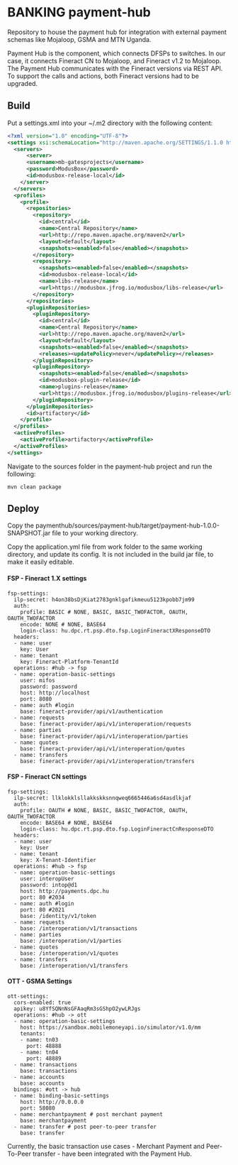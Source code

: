 # BANKING payment-hub
Repository to house the payment hub for integration with external payment schemas like Mojaloop, GSMA and MTN Uganda.

Payment Hub is the component, which connects DFSPs to switches. In our case, it connects Fineract CN to Mojaloop, and Fineract v1.2 to Mojaloop. The Payment Hub communicates with the Fineract versions via REST API. To support the calls and actions, both Fineract versions had to be upgraded.


## Build

Put a settings.xml into your ~/.m2 directory with the following content:

```xml
<?xml version="1.0" encoding="UTF-8"?>
<settings xsi:schemaLocation="http://maven.apache.org/SETTINGS/1.1.0 http://maven.apache.org/xsd/settings-1.1.0.xsd" xmlns="http://maven.apache.org/SETTINGS/1.1.0" xmlns:xsi="http://www.w3.org/2001/XMLSchema-instance">
  <servers>
      <server>
      <username>mb-gatesprojects</username>
      <password>ModusBox</password>
      <id>modusbox-release-local</id>
    </server>
  </servers>
  <profiles>
    <profile>
      <repositories>
        <repository>
          <id>central</id>
          <name>Central Repository</name>
          <url>http://repo.maven.apache.org/maven2</url>
          <layout>default</layout>
          <snapshots><enabled>false</enabled></snapshots>
        </repository>
        <repository>
          <snapshots><enabled>false</enabled></snapshots>
          <id>modusbox-release-local</id>
          <name>libs-release</name>
          <url>https://modusbox.jfrog.io/modusbox/libs-release</url>
        </repository>
      </repositories>
      <pluginRepositories>
        <pluginRepository>
          <id>central</id>
          <name>Central Repository</name>
          <url>http://repo.maven.apache.org/maven2</url>
          <layout>default</layout>
          <snapshots><enabled>false</enabled></snapshots>
          <releases><updatePolicy>never</updatePolicy></releases>
        </pluginRepository>
        <pluginRepository>
          <snapshots><enabled>false</enabled></snapshots>
          <id>modusbox-plugin-release</id>
          <name>plugins-release</name>
          <url>https://modusbox.jfrog.io/modusbox/plugins-release</url>
        </pluginRepository>
      </pluginRepositories>
      <id>artifactory</id>
    </profile>
  </profiles>
  <activeProfiles>
    <activeProfile>artifactory</activeProfile>
  </activeProfiles>
</settings>
```

Navigate to the sources folder in the payment-hub project and run the following:

    mvn clean package
    
## Deploy

Copy the paymenthub/sources/payment-hub/target/payment-hub-1.0.0-SNAPSHOT.jar file to your working directory.

Copy the application.yml file from work folder to the same working directory, and update its config. It is not included in the build jar file, to make it easily editable.


#### FSP - Fineract 1.X settings
    fsp-settings:
      ilp-secret: h4on38bsDjKiat2783gnklgafikmeuu5123kpobb7jm99
      auth:
        profile: BASIC # NONE, BASIC, BASIC_TWOFACTOR, OAUTH, OAUTH_TWOFACTOR
        encode: NONE # NONE, BASE64
        login-class: hu.dpc.rt.psp.dto.fsp.LoginFineractXResponseDTO
      headers:
      - name: user
        key: User
      - name: tenant
        key: Fineract-Platform-TenantId
      operations: #hub -> fsp
      - name: operation-basic-settings
        user: mifos
        password: password
        host: http://localhost
        port: 8080
      - name: auth #login
        base: fineract-provider/api/v1/authentication
      - name: requests
        base: fineract-provider/api/v1/interoperation/requests
      - name: parties
        base: fineract-provider/api/v1/interoperation/parties
      - name: quotes
        base: fineract-provider/api/v1/interoperation/quotes
      - name: transfers
        base: fineract-provider/api/v1/interoperation/transfers


#### FSP - Fineract CN settings
    fsp-settings:
      ilp-secret: llklokklsllakkskksnnqweq6665446a6sd4asdlkjaf
      auth:
        profile: OAUTH # NONE, BASIC, BASIC_TWOFACTOR, OAUTH, OAUTH_TWOFACTOR
        encode: BASE64 # NONE, BASE64
        login-class: hu.dpc.rt.psp.dto.fsp.LoginFineractCnResponseDTO
      headers:
      - name: user
        key: User
      - name: tenant
        key: X-Tenant-Identifier
      operations: #hub -> fsp
      - name: operation-basic-settings
        user: interopUser
        password: intop@d1
        host: http://payments.dpc.hu
        port: 80 #2034
      - name: auth #login
        port: 80 #2021
        base: /identity/v1/token
      - name: requests
        base: /interoperation/v1/transactions
      - name: parties
        base: /interoperation/v1/parties
      - name: quotes
        base: /interoperation/v1/quotes
      - name: transfers
        base: /interoperation/v1/transfers

#### OTT - GSMA Settings
    ott-settings:
      cors-enabled: true
      apikey: u8YfSQNnNsGFAaqRm3sGShpO2ywLRJgs
      operations: #hub -> ott
      - name: operation-basic-settings
        host: https://sandbox.mobilemoneyapi.io/simulator/v1.0/mm
        tenants:
        - name: tn03
          port: 48888
        - name: tn04
          port: 48889
      - name: transactions
        base: transactions
      - name: accounts
        base: accounts
      bindings: #ott -> hub
      - name: binding-basic-settings
        host: http://0.0.0.0
        port: 58080
      - name: merchantpayment # post merchant payment
        base: merchantpayment
      - name: transfer # post peer-to-peer transfer
        base: transfer

Currently, the basic transaction use cases - Merchant Payment and Peer-To-Peer transfer - have been integrated with the Payment Hub.
